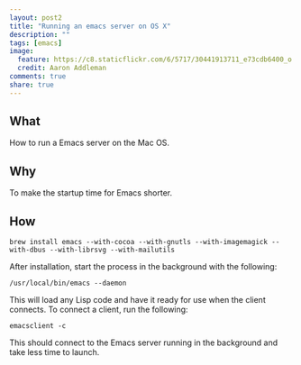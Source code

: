 ```yaml
---
layout: post2
title: "Running an emacs server on OS X"
description: ""
tags: [emacs]
image:
  feature: https://c8.staticflickr.com/6/5717/30441913711_e73cdb6400_o.jpg
  credit: Aaron Addleman
comments: true
share: true
---
```


## What

How to run a Emacs server on the Mac OS.

## Why

To make the startup time for Emacs shorter.

## How

```
brew install emacs --with-cocoa --with-gnutls --with-imagemagick --with-dbus --with-librsvg --with-mailutils
```

After installation, start the process in the background with the following:

```
/usr/local/bin/emacs --daemon
```

This will load any Lisp code and have it ready for use when the client connects. To connect a client, run the following:

```
emacsclient -c
```

This should connect to the Emacs server running in the background and take less time to launch.
